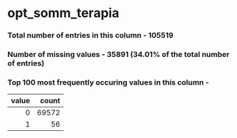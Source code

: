 
# opt_somm_terapia

### Total number of entries in this column - 105519

### Number of missing values - 35891 (34.01% of the total number of entries)

### Top 100 most frequently occuring values in this column -

|   value |   count |
|--------:|--------:|
|       0 |   69572 |
|       1 |      56 |
